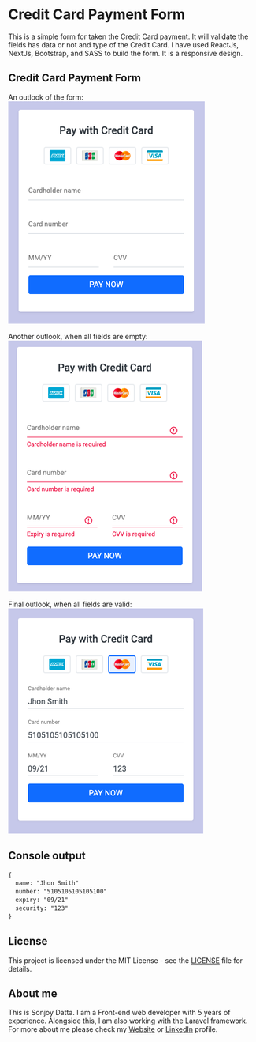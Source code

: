 # Credit Card Payment Form
This is a simple form for taken the Credit Card payment. It will validate the fields has data or not and type of the Credit Card. I have used ReactJs, NextJs, Bootstrap, and SASS to build the form. It is a responsive design. 

## Credit Card Payment Form
An outlook of the form:<br/>
![Credit Card payment form](public/static/example/01.png)

Another outlook, when all fields are empty:<br/>
![Credit Card payment form with empty fields](public/static/example/02.png)

Final outlook, when all fields are valid:<br/>
![Credit Card payment form with empty fields](public/static/example/04.png)

## Console output
```html
{
  name: "Jhon Smith"
  number: "5105105105105100"
  expiry: "09/21"
  security: "123"
}
```
## License
This project is licensed under the MIT License - see the [LICENSE](https://github.com/sonjoydatta/creditcard-payment/blob/master/LICENSE) file for details.

## About me
This is Sonjoy Datta. I am a Front-end web developer with 5 years of experience. Alongside this, I am also working with the Laravel framework. For more about me please check my [Website](https://sonjoydatta.me) or [LinkedIn](https://www.linkedin.com/in/sonjoydatta) profile.

